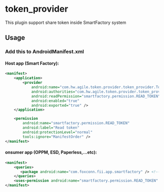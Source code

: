 # token_provider

This plugin support share token inside SmartFactory system

## Usage

### Add this to AndroidManifest.xml

#### Host app (Smart Factory):

```xml
<manifest>
    <application>
        <provider
            android:name="com.hw.agile.token.provider.token_provider.TokenProvider"
            android:authorities="com.hw.agile.token.provider.token_provider.TokenProvider"
            android:readPermission="smartfactory.permission.READ_TOKEN"
            android:enabled="true"
            android:exported="true" />
    </application>

    <permission
        android:name="smartfactory.permission.READ_TOKEN"
        android:label="Read token"
        android:protectionLevel="normal"
        tools:ignore="ManifestOrder" />
</manifest>
```


#### onsumer app (OPPM, ESD, Paperless,...etc):

```xml
<manifest>
    <queries>
       <package android:name="com.foxconn.fii.app.smartfactory" /> <!--This is host app package-->
    </queries>
    <uses-permission android:name="smartfactory.permission.READ_TOKEN" />
</manifest>
```
